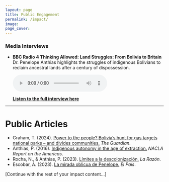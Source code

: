 ```yaml
---
layout: page
title: Public Engagement
permalink: /impact/
image:
page_cover:
---
```



### Media Interviews

- **BBC Radio 4 Thinking Allowed: Land Struggles: From Bolivia to Britain**  
    Dr. Penelope Anthias highlights the struggles of indigenous Bolivians to reclaim ancestral lands after a century of dispossession.

  <audio controls>
      <source src="/images/audio.mp4" type="audio/mpeg">
      Your browser does not support the audio element.
  </audio>

  <a href="https://www.bbc.co.uk/sounds/play/m0008wpf"><strong><span>Listen to the full interview here</span></strong></a>

<!--
<details>
  <summary><strong>BBC Radio 4 Thinking Allowed: Land Struggles: From Bolivia to Britain</strong></summary>
  <p><i>Laurie Taylor discusses with Brett Christophers about the UK’s “new enclosure,” where the private sector has appropriated two million hectares of public land worth £400 billion. Penelope Anthias highlights the struggles of indigenous Bolivians to reclaim ancestral lands after a century of dispossession.</i></p>

  <audio controls>
    <source src="{{ site.url }}{{ site.baseurl }}/images/audio.mp4" type="audio/mpeg">
    Your browser does not support the audio element.
  </audio>

  <p><a href="https://www.bbc.co.uk/sounds/play/m0008wpf"><strong><span>Listen to the full interview here</span></strong></a></p>
</details>
-->
---

# Public Articles

- Graham, T. (2024). [<span class="blue">Power to the people? Bolivia’s hunt for gas targets national parks – and divides communities.</span>](https://www.theguardian.com/global-development/2024/apr/10/bolivias-hunt-for-gas-targets-national-parks-and-divides-communities-tariquia) *The Guardian*.
- Anthias, P. (2016). [<span class="blue">Indigenous autonomy in the age of extraction.</span>](https://nacla.org/news/2016/07/29/indigenous-autonomy-age-extraction) *NACLA Report on the Americas*.
- Rocha, N., & Anthias, P. (2023). [<span class="blue">Límites a la descolonización.</span>](https://www.la-razon.com/politico/2023/04/02/limites-a-la-descolonizacion/) *La Razón*.
- Escobar, A. (2023). [<span class="blue">La mirada oblicua de Penelope.</span>](https://elpais.bo/sociales/20230401_la-mirada-oblicua-de-penelope.html) *El País*.


[Continue with the rest of your impact content...]
